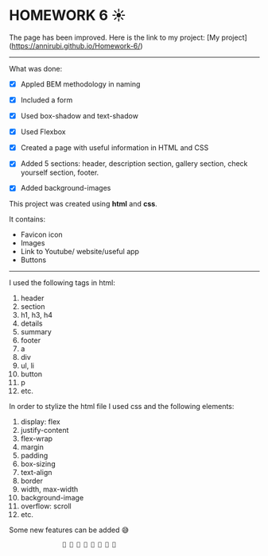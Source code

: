# HOMEWORK 6 ☀
The page has been improved.
Here is the link to my project:
[My project] (https://annirubi.github.io/Homework-6/)

___
What was done:
- [X]  Appled BEM methodology in naming
- [X] Included a form
- [X] Used box-shadow and text-shadow
- [X] Used Flexbox
- [X] Created a page with useful information in HTML and CSS 
- [X] Added 5 sections: header, description section, gallery section, check yourself section, footer. 
- [X] Added background-images



This project was created using **html** and **css**. 

It contains:

* Favicon icon
* Images
* Link to Youtube/ website/useful app
* Buttons
  

____

I used the following tags in html:

1. header
2. section
3. h1, h3, h4
4. details
5. summary
6. footer
7. a
8. div
9. ul, li
10. button
11. p
12. etc.




In order to stylize the html file I used css and the following elements:
1. display: flex
2. justify-content
3. flex-wrap
4. margin
5. padding
6. box-sizing
7. text-align
8. border
9. width, max-width
10. background-image
11. overflow: scroll
12. etc.

Some new features can be added :sweat_smile:

                   🌟 🌟 🌟 🌟 🌟 🌟 🌟 🌟
